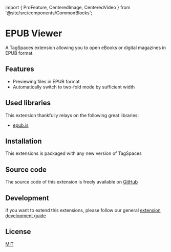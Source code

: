 import { ProFeature, CenteredImage, CenteredVideo } from '@site/src/components/CommonBlocks';

# EPUB Viewer

A TagSpaces extension allowing you to open eBooks or digital magazines in EPUB format.

## Features

- Previewing files in EPUB format
- Automatically switch to two-fold mode by sufficient width

<CenteredVideo
    caption="The EPUB viewer in action"
    src="/media/extensions/viewer-epub.mp4"
    posterUrl="/media/extensions/viewer-epub.jpg"
    maxWidth="100%"
    autoPlay
    showCaption
  />

<!-- ![Screenshot of the viewerEPUB](/media/extensions/viewer-epub-lead.png)

![Screenshot of the viewerEPUB](/media/extensions/viewer-epub-twofold.png) -->

## Used libraries

This extension thankfully relays on the following great libraries:

- [epub.js](https://github.com/futurepress/epub.js/)

## Installation

This extensions is packaged with any new version of TagSpaces

## Source code

The source code of this extension is freely available on [GitHub](https://github.com/tagspaces/tagspaces-extensions/tree/main/ebook-viewer)

## Development

If you want to extend this extensions, please follow our general [extension development guide](/dev/extension-development-guide)

## License

[MIT](https://github.com/tagspaces/tagspaces-extensions/blob/main/ebook-viewer/LICENSE.txt)

